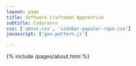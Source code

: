 ```yaml
---
layout: page
title: Software Craftsman Apprentice
subtitle: Codurance
css: ['about.css', 'sidebar-popular-repo.css']
javascript: ['geo-pattern.js']

---
```


{% include /pages/about.html %}
